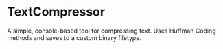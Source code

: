 # TextCompressor
A simple, console-based tool for compressing text.
Uses Huffman Coding methods and saves to a custom binary filetype.
